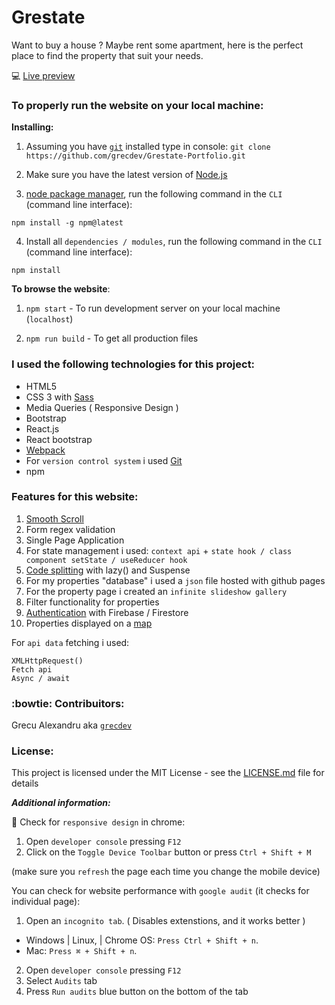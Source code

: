 # Grestate

Want to buy a house ? Maybe rent some apartment, here is the perfect place to find the property that suit your needs.

:computer: [Live preview](https://grestate.grec.dev/)

### To properly run the website on your local machine:

**Installing:**

1. Assuming you have [`git`](https://git-scm.com/downloads) installed type in console: `git clone https://github.com/grecdev/Grestate-Portfolio.git`

2. Make sure you have the latest version of [Node.js](https://nodejs.org/en/download/)

3. [node package manager](https://docs.npmjs.com/about-npm/), run the following command in the `CLI` (command line interface):

```
npm install -g npm@latest
```

4. Install all `dependencies / modules`, run the following command in the `CLI` (command line interface):

```
npm install
```

**To browse the website**:

1. `npm start` - To run development server on your local machine (`localhost`)

2. `npm run build` - To get all production files

### I used the following technologies for this project:

- HTML5
- CSS 3 with [Sass](https://sass-lang.com/)
- Media Queries ( Responsive Design )
- Bootstrap
- React.js
- React bootstrap
- [Webpack](https://github.com/webpack/webpack)
- For `version control system` i used [Git](https://git-scm.com/)
- npm

### Features for this website:

1. [Smooth Scroll](http://callmecavs.com/jump.js/)
2. Form regex validation
3. Single Page Application
4. For state management i used: `context api` + `state hook / class component setState / useReducer hook`
5. [Code splitting](https://reactjs.org/docs/code-splitting.html) with lazy() and Suspense
6. For my properties "database" i used a `json` file hosted with github pages
7. For the property page i created an `infinite slideshow gallery`
8. Filter functionality for properties
9. [Authentication](https://firebase.google.com/docs/auth/web/start) with Firebase / Firestore
10. Properties displayed on a [map](https://visgl.github.io/react-map-gl/)

For `api data` fetching i used:

```
XMLHttpRequest()
Fetch api
Async / await
```

### :bowtie: Contribuitors:

Grecu Alexandru aka [`grecdev`](https://github.com/grecdev)

### License:

This project is licensed under the MIT License - see the [LICENSE.md](https://github.com/grecdev/Grestate-Portfolio/blob/master/LICENSE.md) file for details

**_Additional information:_**

:iphone: Check for `responsive design` in chrome:

1. Open `developer console` pressing `F12`
2. Click on the `Toggle Device Toolbar` button or press `Ctrl + Shift + M`

(make sure you `refresh` the page each time you change the mobile device)

You can check for website performance with `google audit` (it checks for individual page):

1. Open an `incognito tab`. ( Disables extenstions, and it works better )

- Windows | Linux, | Chrome OS: `Press Ctrl + Shift + n`.
- Mac: `Press ⌘ + Shift + n`.

2. Open `developer console` pressing `F12`
3. Select `Audits` tab
4. Press `Run audits` blue button on the bottom of the tab
